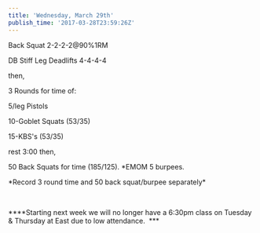 ```yaml
---
title: 'Wednesday, March 29th'
publish_time: '2017-03-28T23:59:26Z'
---
```


Back Squat 2-2-2-2\@90%1RM

DB Stiff Leg Deadlifts 4-4-4-4

then,

3 Rounds for time of:

5/leg Pistols

10-Goblet Squats (53/35)

15-KBS's (53/35)

rest 3:00 then,

50 Back Squats for time (185/125). \*EMOM 5 burpees.

\*Record 3 round time and 50 back squat/burpee separately\*

 

***\*Starting next week we will no longer have a 6:30pm class on Tuesday
& Thursday at East due to low attendance.  ***
